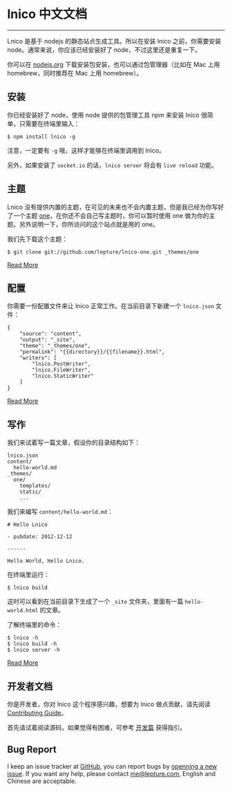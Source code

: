 # lnico 中文文档

-----------

Lnico 是基于 nodejs 的静态站点生成工具。所以在安装 lnico 之前，你需要安装 node。通常来说，你应该已经安装好了 node，不过这里还是重复一下。

你可以在 [nodejs.org](http://nodejs.org/) 下载安装包安装，也可以通过包管理器（比如在 Mac 上用 homebrew，同时推荐在 Mac 上用 homebrew）。


## 安装

你已经安装好了 node，使用 node 提供的包管理工具 npm 来安装 lnico 很简单，只需要在终端里输入：

```
$ npm install lnico -g
```

注意，一定要有 ``-g`` 哦，这样才能够在终端里调用到 lnico。

另外，如果安装了 `socket.io` 的话，`lnico server` 将会有 `live reload` 功能。


## 主题

Lnico 没有提供内置的主题，在可见的未来也不会内置主题，但是我已经为你写好了一个主题  [one](https://github.com/lepture/lnico-one)，在你还不会自己写主题时，你可以暂时使用 one 做为你的主题。另外说明一下，你所访问的这个站点就是用的 one。

我们先下载这个主题：

```
$ git clone git://github.com/lepture/lnico-one.git _themes/one
```

<a class="button" href="./theme">Read More</a>


## 配置

你需要一份配置文件来让 lnico 正常工作。在当前目录下新建一个 ``lnico.json`` 文件：

```
{
    "source": "content",
    "output": "_site",
    "theme": "_themes/one",
    "permalink": "{{directory}}/{{filename}}.html",
    "writers": [
        "lnico.PostWriter",
        "lnico.FileWriter",
        "lnico.StaticWriter"
    ]
}
```

<a class="button" href="./config">Read More</a>


## 写作

我们来试着写一篇文章，假设你的目录结构如下：

```
lnico.json
content/
  hello-world.md
_themes/
  one/
    templates/
    static/
    ...
```

我们来编写 `content/hello-world.md`：

```
# Hello Lnico

- pubdate: 2012-12-12

------

Hello World, Hello Lnico.
```

在终端里运行：

```
$ lnico build
```

这时可以看到在当前目录下生成了一个 ``_site`` 文件夹，里面有一篇 ``hello-world.html`` 的文章。

了解终端里的命令：

```
$ lnico -h
$ lnico build -h
$ lnico server -h
```

<a class="button" href="./syntax">Read More</a>


## 开发者文档

你是开发者，你对 lnico 这个程序感兴趣，想要为 lnico 做点贡献，请先阅读 [Contributing Guide](https://github.com/lepture/lnico/blob/master/CONTRIBUTING.md)。

首先请试着阅读源码，如果觉得有困难，可参考 [开发篇](./contribute) 获得指引。

## Bug Report

I keep an issue tracker at [GitHub](https://github.com/lepture/lnico/issues),
you can report bugs by [openning a new issue](https://github.com/lepture/lnico/issues/new).
If you want any help, please contact <me@lepture.com>, English and Chinese are acceptable.
